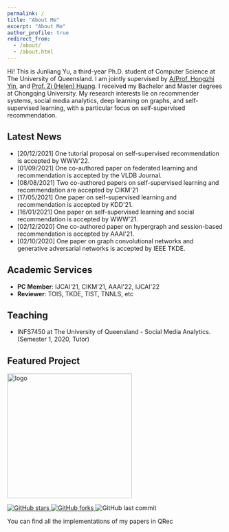 ```yaml
---
permalink: /
title: "About Me"
excerpt: "About Me"
author_profile: true
redirect_from: 
  - /about/
  - /about.html
---
```



Hi! This is Junliang Yu, a third-year Ph.D. student of Computer Science at The University of Queensland. I am jointly supervised by [A/Prof. Hongzhi Yin](https://sites.google.com/view/hongzhi-yin/home), and [Prof. Zi (Helen) Huang](https://staff.itee.uq.edu.au/huang/). I received my Bachelor and Master degrees at Chongqing University. My research interests lie on recommender systems, social media analytics, deep learning on graphs, and self-supervised learning, with a particular focus on self-supervised recommendation.

## Latest News 
- [20/12/2021] One tutorial proposal on self-supervised recommendation is accepted by WWW'22.
- [01/09/2021] One co-authored paper on federated learning and recommendation is accepted by the VLDB Journal.
- [08/08/2021] Two co-authored papers on self-supervised learning and recommendation are accepted by CIKM'21
- [17/05/2021] One paper on self-supervised learning and recommendation is accepted by KDD'21.  
- [16/01/2021] One paper on self-supervised learning and social recommendation is accepted by WWW'21.  
- [02/12/2020] One co-authored paper on hypergraph and session-based recommendation is accepted by AAAI'21.  
- [02/10/2020] One paper on graph convolutional networks and generative adversarial networks is accepted by IEEE TKDE.

## Academic Services
+ <b>PC Member</b>: IJCAI'21, CIKM'21, AAAI'22, IJCAI'22
+ <b>Reviewer</b>: TOIS, TKDE, TIST, TNNLS, etc

## Teaching
+ INFS7450 at The University of Queensland - Social Media Analytics. (Semester 1, 2020, Tutor)


## Featured Project
<a href="https://github.com/Coder-Yu/QRec"> <img src="https://raw.githubusercontent.com/Coder-Yu/QRec/master/logo.png" width="290px" alt="logo" border="0"></a><br>
<p float="left"> <a href="https://github.com/Coder-Yu/QRec/stargazers"> <img alt="GitHub stars" src="https://img.shields.io/github/stars/Coder-Yu/QRec"/> </a> <a href="https://github.com/Coder-Yu/QRec/network/members"> <img alt="GitHub forks" src="https://img.shields.io/github/forks/Coder-Yu/QRec"/> </a> <img alt="GitHub last commit" src="https://img.shields.io/github/last-commit/Coder-Yu/QRec"></p> 
You can find all the implementations of my papers in QRec

